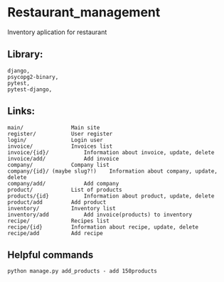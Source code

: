 # Restaurant_management

Inventory aplication for restaurant



## Library:
	django,
	psycopg2-binary,
	pytest,
	pytest-django,
	
## Links:

	main/				Main site
	register/			User register
	login/				Login user
	invoice/			Invoices list
	invoice/{id}/			Information about invoice, update, delete
	invoice/add/			Add invoice
	company/			Company list
	company/{id}/ (maybe slug?!)	Information about company, update, delete
	company/add/			Add company
	product/			List of products
	products/{id}			Information about product, update, delete
	product/add			Add product
	inventory/			Inventory list
	inventory/add			Add invoice(products) to inventory
	recipe/				Recipes list
	recipe/{id}			Information about recipe, update, delete
	recipe/add			Add recipe

## Helpful commands

	python manage.py add_products - add 150products
